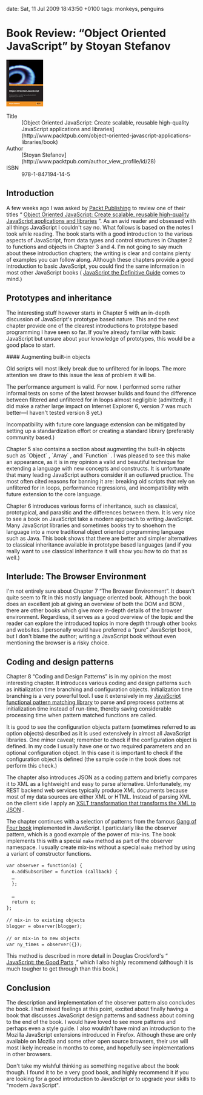 date: Sat, 11 Jul 2009 18:43:50 +0100
tags: monkeys, penguins


# Book Review: “Object Oriented JavaScript” by Stoyan Stefanov

![](object-oriented-javascript.png)

<dl>
<dt>Title</dt><dd>
 [Object Oriented JavaScript: Create scalable, reusable high-quality JavaScript applications and libraries](http://www.packtpub.com/object-oriented-javascript-applications-libraries/book) 
</dd><dt>Author</dt><dd>
 [Stoyan Stefanov](http://www.packtpub.com/author_view_profile/id/28) 
</dd><dt>ISBN</dt><dd>
978-1-847194-14-5
</dd>
</dl>

## Introduction

A few weeks ago I was asked by [Packt Publishing](http://www.packtpub.com/) to review one of their titles “ [Object Oriented JavaScript: Create scalable, reusable high-quality JavaScript applications and libraries](http://www.packtpub.com/object-oriented-javascript-applications-libraries/book) ”. As an avid reader and obsessed with all things JavaScript I couldn't say no. What follows is based on the notes I took while reading. The book starts with a good introduction to the various aspects of JavaScript, from data types and control structures in Chapter 2 to functions and objects in Chapter 3 and 4. I'm not going to say much about these introduction chapters; the writing is clear and contains plenty of examples you can follow along. Although these chapters provide a good introduction to basic JavaScript, you could find the same information in most other JavaScript books ( [JavaScript the Definitive Guide](http://oreilly.com/catalog/9780596000486/) comes to mind.)

## Prototypes and inheritance

The interesting stuff however starts in Chapter 5 with an in-depth discussion of JavaScript's prototype based nature. This and the next chapter provide one of the clearest introductions to prototype based programming I have seen so far. If you're already familiar with basic JavaScript but unsure about your knowledge of prototypes, this would be a good place to start.
<div class="sidebar">
#### Augmenting built-in objects

Old scripts will most likely break due to unfiltered for in loops. The more attention we draw to this issue the less of problem it will be.

The performance argument is valid. For now. I performed some rather informal tests on some of the latest browser builds and found the difference between filtered and unfiltered for in loops almost negligible (admittedly, it did make a rather large impact on Internet Explorer 6, version 7 was much better―I haven't tested version 8 yet.)

Incompatibility with future core language extension can be mitigated by setting up a standardization effort or creating a standard library (preferably community based.)
</div>
Chapter 5 also contains a section about augmenting the built-in objects such as `Object` , `Array` , and `Function` . I was pleased to see this make an appearance, as it is in my opinion a valid and beautiful technique for extending a language with new concepts and constructs. It is unfortunate that many leading JavaScript authors consider it an outlawed practice. The most often cited reasons for banning it are: breaking old scripts that rely on unfiltered for in loops, performance regressions, and incompatibility with future extension to the core language.

Chapter 6 introduces various forms of inheritance, such as classical, prototypical, and parasitic and the differences between them. It is very nice to see a book on JavaScript take a modern approach to writing JavaScript. Many JavaScript libraries and sometimes books try to shoehorn the language into a more traditional object oriented programming language such as Java. This book shows that there are better and simpler alternatives to classical inheritance available in prototype based languages (and if you really want to use classical inheritance it will show you how to do that as well.)

## Interlude: The Browser Environment

I'm not entirely sure about Chapter 7 “The Browser Environment”. It doesn't quite seem to fit in this mostly language oriented book. Although the book does an excellent job at giving an overview of both the DOM and BOM , there are other books which give more in-depth details of the browser environment. Regardless, it serves as a good overview of the topic and the reader can explore the introduced topics in more depth through other books and websites. I personally would have preferred a “pure” JavaScript book, but I don't blame the author; writing a JavaScript book without even mentioning the browser is a risky choice.

## Coding and design patterns

Chapter 8 “Coding and Design Patterns” is in my opinion the most interesting chapter. It introduces various coding and design patterns such as initialization time branching and configuration objects. Initialization time branching is a very powerful tool. I use it extensively in my [JavaScript functional pattern matching library](http://www.bramstein.com/projects/jfun/) to parse and preprocess patterns at initialization time instead of run-time, thereby saving considerable processing time when pattern matched functions are called.

It is good to see the configuration objects pattern (sometimes referred to as option objects) described as it is used extensively in almost all JavaScript libraries. One minor caveat; remember to check if the configuration object is defined. In my code I usually have one or two required parameters and an optional configuration object. In this case it is important to check if the configuration object is defined (the sample code in the book does not perform this check.)

The chapter also introduces JSON as a coding pattern and briefly compares it to XML as a lightweight and easy to parse alternative. Unfortunately, my REST backend web services typically produce XML documents because most of my data sources are either XML or HTML. Instead of parsing XML on the client side I apply an [XSLT transformation that transforms the XML to JSON](http://www.bramstein.com/projects/xsltjson/) .

The chapter continues with a selection of patterns from the famous [Gang of Four book](http://www.amazon.com/Design-Patterns-Object-Oriented-Addison-Wesley-Professional/dp/0201633612) implemented in JavaScript. I particularly like the observer pattern, which is a good example of the power of mix-ins. The book implements this with a special `make` method as part of the observer namespace. I usually create mix-ins without a special `make` method by using a variant of constructor functions.

    var observer = function(o) {
      o.addSubscriber = function (callback) {
      …
      };
    
      …
      return o;
    };
    
    // mix-in to existing objects
    blogger = observer(blogger);
    
    // or mix-in to new objects
    var ny_times = observer({});

This method is described in more detail in Douglas Crockford's “ [JavaScript: the Good Parts](http://oreilly.com/catalog/9780596517748/) ,” which I also highly recommend (although it is much tougher to get through than this book.)

## Conclusion

The description and implementation of the observer pattern also concludes the book. I had mixed feelings at this point, excited about finally having a book that discusses JavaScript design patterns and sadness about coming to the end of the book. I would have loved to see more patterns and perhaps even a style guide. I also wouldn't have mind an introduction to the Mozilla JavaScript extensions introduced in Firefox. Although these are only available on Mozilla and some other open source browsers, their use will most likely increase in months to come, and hopefully see implementations in other browsers.

Don't take my wishful thinking as something negative about the book though. I found it to be a very good book, and highly recommend it if you are looking for a good introduction to JavaScript or to upgrade your skills to "modern JavaScript".
